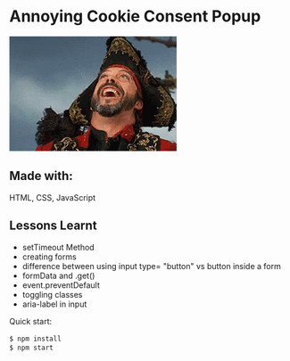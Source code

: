 # Annoying Cookie Consent Popup

![annoying consent form popup ](./images/pirate.gif)

## Made with:

HTML, CSS, JavaScript

## Lessons Learnt

- setTimeout Method
- creating forms
- difference between using input type= "button" vs button inside a form
- formData and .get()
- event.preventDefault
- toggling classes
- aria-label in input

Quick start:

```
$ npm install
$ npm start
```
